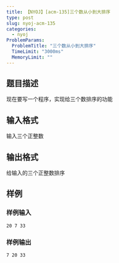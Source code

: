 ```yaml
---
title: 【NYOJ】[acm-135]三个数从小到大排序
type: post
slug: nyoj-acm-135
categories:
  - nyoj
ProblemParams:
  ProblemTitle: "三个数从小到大排序"
  TimeLimit: "3000ms"
  MemoryLimit: ""
---
```


## 题目描述

<p>现在要写一个程序，实现给三个数排序的功能</p>

## 输入格式

输入三个正整数

## 输出格式

给输入的三个正整数排序

## 样例

<h3>样例输入</h3>

```
20 7 33

```
<h3>样例输出</h3>

```
7 20 33

```


